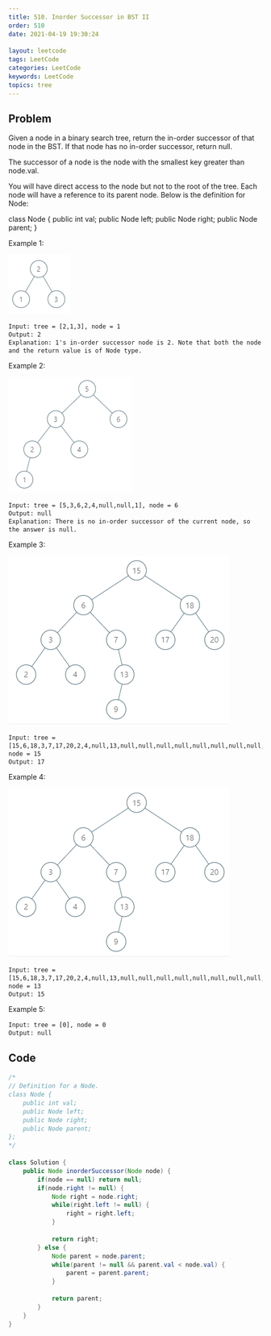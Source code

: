 ```yaml
---
title: 510. Inorder Successor in BST II
order: 510
date: 2021-04-19 19:30:24

layout: leetcode
tags: LeetCode
categories: LeetCode
keywords: LeetCode
topics: tree
---
```


## Problem

Given a node in a binary search tree, return the in-order successor of that node in the BST. If that node has no in-order successor, return null.

The successor of a node is the node with the smallest key greater than node.val.

You will have direct access to the node but not to the root of the tree. Each node will have a reference to its parent node. Below is the definition for Node:

class Node {
public int val;
public Node left;
public Node right;
public Node parent;
}

Example 1:

![image tooltip here](./assets/510-1.png)

```
Input: tree = [2,1,3], node = 1
Output: 2
Explanation: 1's in-order successor node is 2. Note that both the node and the return value is of Node type.
```

Example 2:

![image tooltip here](./assets/510-2.png)

```
Input: tree = [5,3,6,2,4,null,null,1], node = 6
Output: null
Explanation: There is no in-order successor of the current node, so the answer is null.
```

Example 3:

![image tooltip here](./assets/510-3.png)

```
Input: tree = [15,6,18,3,7,17,20,2,4,null,13,null,null,null,null,null,null,null,null,9], node = 15
Output: 17
```

Example 4:

![image tooltip here](./assets/510-4.png)

```
Input: tree = [15,6,18,3,7,17,20,2,4,null,13,null,null,null,null,null,null,null,null,9], node = 13
Output: 15
```

Example 5:

```
Input: tree = [0], node = 0
Output: null
```

## Code

```java
/*
// Definition for a Node.
class Node {
    public int val;
    public Node left;
    public Node right;
    public Node parent;
};
*/

class Solution {
    public Node inorderSuccessor(Node node) {
        if(node == null) return null;
        if(node.right != null) {
            Node right = node.right;
            while(right.left != null) {
                right = right.left;
            }

            return right;
        } else {
            Node parent = node.parent;
            while(parent != null && parent.val < node.val) {
                parent = parent.parent;
            }

            return parent;
        }
    }
}
```
